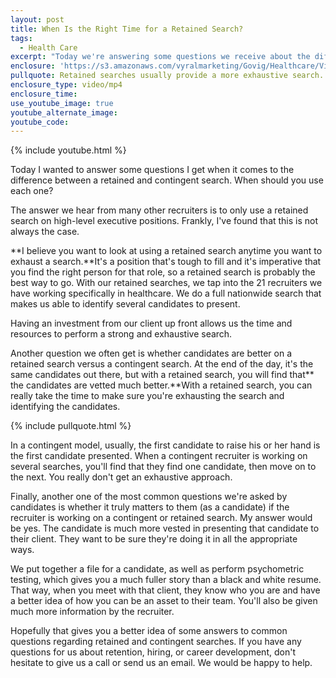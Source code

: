 ```yaml
---
layout: post
title: When Is the Right Time for a Retained Search?
tags:
  - Health Care
excerpt: "Today we're answering some questions we receive about the difference between contingent and retained searches, as well as how they affect both the client and the candidates."
enclosure: 'https://s3.amazonaws.com/vyralmarketing/Govig/Healthcare/Videos/2017/When+Is+the+Right+Time+for+a+Retained+Search%253F.mp4'
pullquote: Retained searches usually provide a more exhaustive search.
enclosure_type: video/mp4
enclosure_time:
use_youtube_image: true
youtube_alternate_image:
youtube_code:
---
```



{% include youtube.html %}

Today I wanted to answer some questions I get when it comes to the difference between a retained and contingent search. When should you use each one?

The answer we hear from many other recruiters is to only use a retained search on high-level executive positions. Frankly, I've found that this is not always the case.&nbsp;

**I believe you want to look at using a retained search anytime you want to exhaust a search.**It's a position that's tough to fill and it's imperative that you find the right person for that role, so a retained search is probably the best way to go. With our retained searches, we tap into the 21 recruiters we have working specifically in healthcare. We do a full nationwide search that makes us able to identify several candidates to present.&nbsp;

Having an investment from our client up front allows us the time and resources to perform a strong and exhaustive search.

Another question we often get is whether candidates are better on a retained search versus a contingent search. At the end of the day, it's the same candidates out there, but with a retained search, you will find that** the candidates are vetted much better.**With a retained search, you can really take the time to make sure you're exhausting the search and identifying the candidates.

{% include pullquote.html %}

In a contingent model, usually, the first candidate to raise his or her hand is the first candidate presented. When a contingent recruiter is working on several searches, you'll find that they find one candidate, then move on to the next. You really don't get an exhaustive approach.

Finally, another one of the most common questions we're asked by candidates is whether it truly matters to them (as a candidate) if the recruiter is working on a contingent or retained search. My answer would be yes. The candidate is much more vested in presenting that candidate to their client. They want to be sure they're doing it in all the appropriate ways.&nbsp;

We put together a file for a candidate, as well as perform psychometric testing, which gives you a much fuller story than a black and white resume. That way, when you meet with that client, they know who you are and have a better idea of how you can be an asset to their team. You'll also be given much more information by the recruiter.&nbsp;

Hopefully that gives you a better idea of some answers to common questions regarding retained and contingent searches. If you have any questions for us about retention, hiring, or career development, don't hesitate to give us a call or send us an email. We would be happy to help.